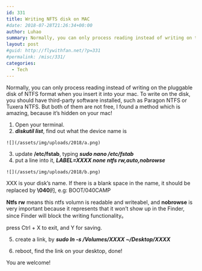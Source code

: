 ```yaml
---
id: 331
title: Writing NFTS disk on MAC
#date: 2018-07-28T21:26:34+00:00
author: Luhao
summary: Normally, you can only process reading instead of writing on the pluggable disk of NTFS format when you insert it into your mac.
layout: post
#guid: http://flywithfan.net/?p=331
#permalink: /misc/331/
categories:
  - Tech
---
```

Normally, you can only process reading instead of writing on the pluggable disk of NTFS format when you insert it into your mac. To write on the disk, you should have third-party software installed, such as Paragon NTFS or Tuxera NTFS. But both of them are not free, I found a method which is amazing, because it&#8217;s hidden on your mac!

  1. Open your terminal.
  2. **_diskutil list_**, find out what the device name is
  
    ![](/assets/img/uploads/2018/a.png)
  3. update **/etc/fstab**, typing **_sudo nano /etc/fstab_**
  4. put a line into it, **_LABEL=XXXX none ntfs rw,auto,nobrowse_**
  
    ![](/assets/img/uploads/2018/b.png)

XXX is your disk&#8217;s name. If there is a blank space in the name, it should be replaced by **\040**的, e.g: BOOT/040CAMP

**Ntfs rw** means this ntfs volumn is readable and writeabel, and **nobrowse** is very important because it represents that it won&#8217;t show up in the Finder, since Finder will block the writing functionality。

press Ctrl + X to exit, and Y for saving.
  
5. create a link, by **_sudo ln -s /Volumes/XXXX ~/Desktop/XXXX_**
  
6. reboot, find the link on your desktop, done!

You are welcome!